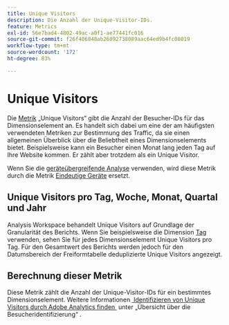 ```yaml
---
title: Unique Visitors
description: Die Anzahl der Unique-Visitor-IDs.
feature: Metrics
exl-id: 56e7bad4-4802-49ac-a0f1-ae77441fc016
source-git-commit: f26f406848ab26092738089aac64ed9b4fc08019
workflow-type: tm+mt
source-wordcount: '172'
ht-degree: 83%

---
```


# Unique Visitors

Die [Metrik](overview.md) „Unique Visitors“ gibt die Anzahl der Besucher-IDs für das Dimensionselement an. Es handelt sich dabei um eine der am häufigsten verwendeten Metriken zur Bestimmung des Traffic, da sie einen allgemeinen Überblick über die Beliebtheit eines Dimensionselements bietet. Beispielsweise kann ein Besucher einen Monat lang jeden Tag auf Ihre Website kommen. Er zählt aber trotzdem als ein Unique Visitor.

Wenn Sie die [geräteübergreifende Analyse](../cda/overview.md) verwenden, wird diese Metrik durch die Metrik [Eindeutige Geräte](unique-devices.md) ersetzt.

## Unique Visitors pro Tag, Woche, Monat, Quartal und Jahr

Analysis Workspace behandelt Unique Visitors auf Grundlage der Granularität des Berichts. Wenn Sie beispielsweise die Dimension [Tag](../dimensions/day.md) verwenden, sehen Sie für jedes Dimensionselement Unique Visitors pro Tag. Für den Gesamtwert des Berichts werden jedoch für den Datumsbereich der Freiformtabelle deduplizierte Unique Visitors angezeigt.

## Berechnung dieser Metrik

Diese Metrik zählt die Anzahl der Unique-Visitor-IDs für ein bestimmtes Dimensionselement. Weitere Informationen [&#x200B; Identifizieren von Unique Visitors durch Adobe Analytics finden &#x200B;](/help/implement/id/overview.md) unter „Übersicht über die Besucheridentifizierung“ .

